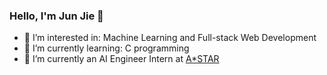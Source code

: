 ### Hello, I'm Jun Jie 👋
- 💬 I’m interested in: Machine Learning and Full-stack Web Development
- 🌱 I’m currently learning: C programming
- 🔭 I’m currently an AI Engineer Intern at [A*STAR](https://www.a-star.edu.sg)

<!--
**junnjiee16/junnjiee16** is a ✨ _special_ ✨ repository because its `README.md` (this file) appears on your GitHub profile.

Here are some ideas to get you started:

- 🔭 I’m currently working on ...
- 🌱 I’m currently learning ...
- 👯 I’m looking to collaborate on ...
- 🤔 I’m looking for help with ...
- 💬 Ask me about ...
- 📫 How to reach me: ...
- 😄 Pronouns: ...
- ⚡ Fun fact: ...
-->
